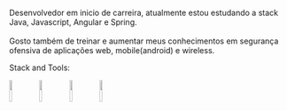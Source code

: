 <br>
Desenvolvedor em inicio de carreira, atualmente estou estudando a stack Java, Javascript, Angular e Spring.
<br>
<br>
Gosto também de treinar e aumentar meus conhecimentos em segurança ofensiva de aplicações web, mobile(android) e wireless.
<br>

Stack and Tools:<br>

<code><img width="10%" src="https://cdn.worldvectorlogo.com/logos/linux-tux.svg"></code>
<code><img width="10%" src="https://cdn.worldvectorlogo.com/logos/java.svg"></code>
<code><img width="10%" src="https://cdn.worldvectorlogo.com/logos/javascript-1.svg"></code>
<code><img width="10%" src="https://cdn.worldvectorlogo.com/logos/angular-icon-1.svg"></code>
<br>

<br />
